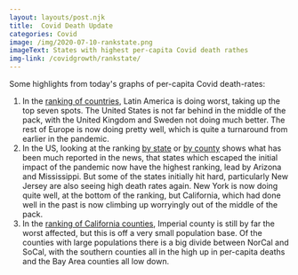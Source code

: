 ```yaml
---
layout: layouts/post.njk
title:  Covid Death Update
categories: Covid
image: /img/2020-07-10-rankstate.png
imageText: States with highest per-capita Covid death rathes
img-link: /covidgrowth/rankstate/
---
```


Some highlights from today's graphs of per-capita Covid death-rates:

1. In the [ranking of countries][2], Latin America is doing worst, taking up the top seven spots. The United States is not far behind in the middle of the pack, with the United Kingdom and Sweden not doing much better. The rest of Europe is now doing pretty well, which is quite a turnaround from  earlier in the pandemic.
1. In the US, looking at the ranking [by state][3] or [by county][4] shows what has been much reported in the news, that states which escaped the initial impact of the pandemic now have the highest ranking, lead by Arizona and Mississippi. But some of the states initially hit hard, particularly New Jersey are also seeing high death rates again. New York is now doing quite well, at the bottom of the ranking, but California, which had done well in the past is now climbing up worryingly out of the middle of the pack.
1. In the [ranking of California counties][1], Imperial county is still by far the worst affected, but this is off a very small population base. Of the counties with large populations there is a big divide between NorCal and SoCal, with the southern counties all in the high up in per-capita deaths and the Bay Area counties all low down.
 
[1]: /covidgrowth/rankca/
[2]: /covidgrowth/rankworld/
[3]: /covidgrowth/rankstate/
[4]: /covidgrowth/rankusa/